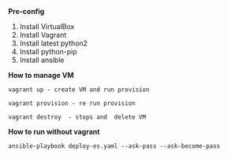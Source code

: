 **Pre-config**

1. Install VirtualBox
2. Install Vagrant
3. Install latest python2
4. Install python-pip
5. Install ansible

**How to manage VM**

`vagrant up - create VM and run provision`

`vagrant provision - re run provision`

`vagrant destroy  - stops and  delete VM`

**How to run without vagrant**

`ansible-playbook deploy-es.yaml --ask-pass --ask-become-pass`

